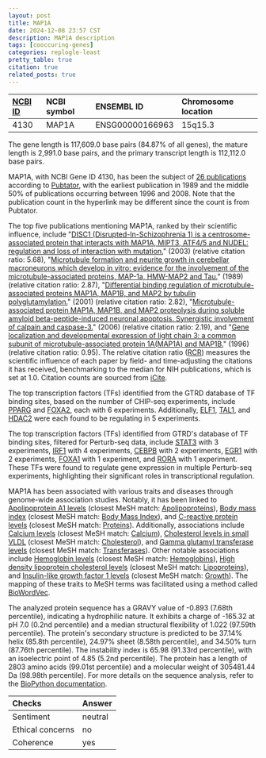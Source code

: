 ```yaml
---
layout: post
title: MAP1A
date: 2024-12-08 23:57 CST
description: MAP1A description
tags: [cooccuring-genes]
categories: replogle-least
pretty_table: true
citation: true
related_posts: true
---
```




| [NCBI ID](https://www.ncbi.nlm.nih.gov/gene/4130) | NCBI symbol | ENSEMBL ID | Chromosome location |
| :-------- | :------- | :-------- | :------- |
| 4130  | MAP1A | ENSG00000166963 | 15q15.3 |



The gene length is 117,609.0 base pairs (84.87% of all genes), the mature length is 2,991.0 base pairs, and the primary transcript length is 112,112.0 base pairs.


MAP1A, with NCBI Gene ID 4130, has been the subject of [26 publications](https://pubmed.ncbi.nlm.nih.gov/?term=%22MAP1A%22) according to [Pubtator](https://academic.oup.com/nar/article/47/W1/W587/5494727), with the earliest publication in 1989 and the middle 50% of publications occurring between 1996 and 2008. Note that the publication count in the hyperlink may be different since the count is from Pubtator.


The top five publications mentioning MAP1A, ranked by their scientific influence, include "[DISC1 (Disrupted-In-Schizophrenia 1) is a centrosome-associated protein that interacts with MAP1A, MIPT3, ATF4/5 and NUDEL: regulation and loss of interaction with mutation.](https://pubmed.ncbi.nlm.nih.gov/12812986)" (2003) (relative citation ratio: 5.68), "[Microtubule formation and neurite growth in cerebellar macroneurons which develop in vitro: evidence for the involvement of the microtubule-associated proteins, MAP-1a, HMW-MAP2 and Tau.](https://pubmed.ncbi.nlm.nih.gov/2509111)" (1989) (relative citation ratio: 2.87), "[Differential binding regulation of microtubule-associated proteins MAP1A, MAP1B, and MAP2 by tubulin polyglutamylation.](https://pubmed.ncbi.nlm.nih.gov/11278895)" (2001) (relative citation ratio: 2.82), "[Microtubule-associated protein MAP1A, MAP1B, and MAP2 proteolysis during soluble amyloid beta-peptide-induced neuronal apoptosis. Synergistic involvement of calpain and caspase-3.](https://pubmed.ncbi.nlm.nih.gov/16234245)" (2006) (relative citation ratio: 2.19), and "[Gene localization and developmental expression of light chain 3: a common subunit of microtubule-associated protein 1A(MAP1A) and MAP1B.](https://pubmed.ncbi.nlm.nih.gov/8833088)" (1996) (relative citation ratio: 0.95). The relative citation ratio ([RCR](https://journals.plos.org/plosbiology/article?id=10.1371/journal.pbio.1002541)) measures the scientific influence of each paper by field- and time-adjusting the citations it has received, benchmarking to the median for NIH publications, which is set at 1.0. Citation counts are sourced from [iCite](https://icite.od.nih.gov).





The top transcription factors (TFs) identified from the GTRD database of TF binding sites, based on the number of CHIP-seq experiments, include [PPARG](https://www.ncbi.nlm.nih.gov/gene/5468) and [FOXA2](https://www.ncbi.nlm.nih.gov/gene/3170), each with 6 experiments. Additionally, [ELF1](https://www.ncbi.nlm.nih.gov/gene/1997), [TAL1](https://www.ncbi.nlm.nih.gov/gene/6886), and [HDAC2](https://www.ncbi.nlm.nih.gov/gene/3066) were each found to be regulating in 5 experiments.


The top transcription factors (TFs) identified from GTRD's database of TF binding sites, filtered for Perturb-seq data, include [STAT3](https://www.ncbi.nlm.nih.gov/gene/5885) with 3 experiments, [IRF1](https://www.ncbi.nlm.nih.gov/gene/9126) with 4 experiments, [CEBPB](https://www.ncbi.nlm.nih.gov/gene/6829) with 2 experiments, [EGR1](https://www.ncbi.nlm.nih.gov/gene/8861) with 2 experiments, [FOXA1](https://www.ncbi.nlm.nih.gov/gene/2623) with 1 experiment, and [RORA](https://www.ncbi.nlm.nih.gov/gene/9968) with 1 experiment. These TFs were found to regulate gene expression in multiple Perturb-seq experiments, highlighting their significant roles in transcriptional regulation.


MAP1A has been associated with various traits and diseases through genome-wide association studies. Notably, it has been linked to [Apolipoprotein A1 levels](https://pubmed.ncbi.nlm.nih.gov/33462484) (closest MeSH match: [Apolipoproteins](https://meshb.nlm.nih.gov/record/ui?ui=D001053)), [Body mass index](https://pubmed.ncbi.nlm.nih.gov/36581621) (closest MeSH match: [Body Mass Index](https://meshb.nlm.nih.gov/record/ui?ui=D015992)), and [C-reactive protein levels](https://pubmed.ncbi.nlm.nih.gov/33462484) (closest MeSH match: [Proteins](https://meshb.nlm.nih.gov/record/ui?ui=D011506)). Additionally, associations include [Calcium levels](https://pubmed.ncbi.nlm.nih.gov/33462484) (closest MeSH match: [Calcium](https://meshb.nlm.nih.gov/record/ui?ui=D002118)), [Cholesterol levels in small VLDL](https://pubmed.ncbi.nlm.nih.gov/35213538) (closest MeSH match: [Cholesterol](https://meshb.nlm.nih.gov/record/ui?ui=D002784)), and [Gamma glutamyl transferase levels](https://pubmed.ncbi.nlm.nih.gov/33462484) (closest MeSH match: [Transferases](https://meshb.nlm.nih.gov/record/ui?ui=D014166)). Other notable associations include [Hemoglobin levels](https://pubmed.ncbi.nlm.nih.gov/32327693) (closest MeSH match: [Hemoglobins](https://meshb.nlm.nih.gov/record/ui?ui=D006454)), [High density lipoprotein cholesterol levels](https://pubmed.ncbi.nlm.nih.gov/29507422) (closest MeSH match: [Lipoproteins](https://meshb.nlm.nih.gov/record/ui?ui=D008074)), and [Insulin-like growth factor 1 levels](https://pubmed.ncbi.nlm.nih.gov/33462484) (closest MeSH match: [Growth](https://meshb.nlm.nih.gov/record/ui?ui=D006128)). The mapping of these traits to MeSH terms was facilitated using a method called [BioWordVec](https://www.nature.com/articles/s41597-019-0055-0).





The analyzed protein sequence has a GRAVY value of -0.893 (7.68th percentile), indicating a hydrophilic nature. It exhibits a charge of -165.32 at pH 7.0 (0.2nd percentile) and a median structural flexibility of 1.022 (97.59th percentile). The protein's secondary structure is predicted to be 37.14% helix (85.8th percentile), 24.97% sheet (8.58th percentile), and 34.50% turn (87.76th percentile). The instability index is 65.98 (91.33rd percentile), with an isoelectric point of 4.85 (5.2nd percentile). The protein has a length of 2803 amino acids (99.01st percentile) and a molecular weight of 305481.44 Da (98.98th percentile). For more details on the sequence analysis, refer to the [BioPython documentation](https://biopython.org/docs/1.75/api/Bio.SeqUtils.ProtParam.html).



| Checks    | Answer |
| :-------- | :------- |
| Sentiment  | neutral   |
| Ethical concerns | no     |
| Coherence    | yes    |
